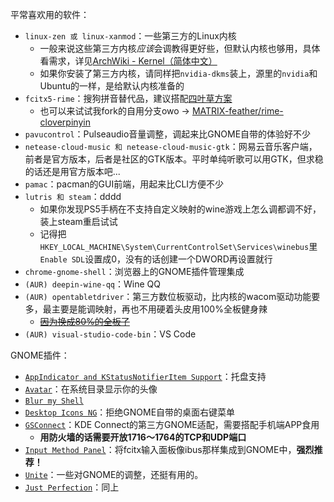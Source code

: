 平常喜欢用的软件：
* `linux-zen 或 linux-xanmod`：一些第三方的Linux内核
    * 一般来说这些第三方内核*应该*会调教得更好些，但默认内核也够用，具体看需求，详见[ArchWiki - Kernel（简体中文）](https://wiki.archlinux.org/title/Kernel_(%E7%AE%80%E4%BD%93%E4%B8%AD%E6%96%87))
    * 如果你安装了第三方内核，请同样把`nvidia-dkms`装上，源里的`nvidia`和Ubuntu的一样，是给默认内核准备的
* `fcitx5-rime`：搜狗拼音替代品，建议搭配[四叶草方案](https://github.com/fkxxyz/rime-cloverpinyin)
    * 也可以来试试我fork的自用分支owo -> [MATRIX-feather/rime-cloverpinyin](https://github.com/MATRIX-feather/rime-cloverpinyin)
* `pavucontrol`：Pulseaudio音量调整，调起来比GNOME自带的体验好不少
* `netease-cloud-music 和 netease-cloud-music-gtk`：网易云音乐客户端，前者是官方版本，后者是社区的GTK版本。平时单纯听歌可以用GTK，但求稳的话还是用官方版本吧...
* `pamac`：pacman的GUI前端，用起来比CLI方便不少
* `lutris 和 steam`：dddd
    * 如果你发现PS5手柄在不支持自定义映射的wine游戏上怎么调都调不好，装上steam重启试试
    * 记得把`HKEY_LOCAL_MACHINE\System\CurrentControlSet\Services\winebus`里`Enable SDL`设置成0，没有的话创建一个DWORD再设置就行
* `chrome-gnome-shell`：浏览器上的GNOME插件管理集成
* `(AUR) deepin-wine-qq`：Wine QQ
* `(AUR) opentabletdriver`：第三方数位板驱动，比内核的wacom驱动功能要多，最主要是能调映射，再也不用硬着头皮用100%全板健身辣
    * ~~[因为换成80%的全板了](../ubuntu/otd.json)~~
* `(AUR) visual-studio-code-bin`：VS Code

GNOME插件：
* [`AppIndicator and KStatusNotifierItem Support`](https://extensions.gnome.org/extension/615/appindicator-support/)：托盘支持
* [`Avatar`](https://extensions.gnome.org/extension/4782/avatar/)：在系统目录显示你的头像
* [`Blur my Shell`](https://extensions.gnome.org/extension/3193/blur-my-shell/)
* [`Desktop Icons NG`](https://extensions.gnome.org/extension/2087/desktop-icons-ng-ding/)：拒绝GNOME自带的桌面右键菜单
* [`GSConnect`](https://extensions.gnome.org/extension/1319/gsconnect/)：KDE Connect的第三方GNOME适配，需要搭配手机端APP食用
    * **用防火墙的话需要开放1716～1764的TCP和UDP端口**
* [`Input Method Panel`](https://extensions.gnome.org/extension/261/kimpanel/)：将fcitx输入面板像ibus那样集成到GNOME中，**强烈推荐！**
* [`Unite`](https://extensions.gnome.org/extension/1287/unite/)：一些对GNOME的调整，还挺有用的。
* [`Just Perfection`](https://extensions.gnome.org/extension/3843/just-perfection/)：同上